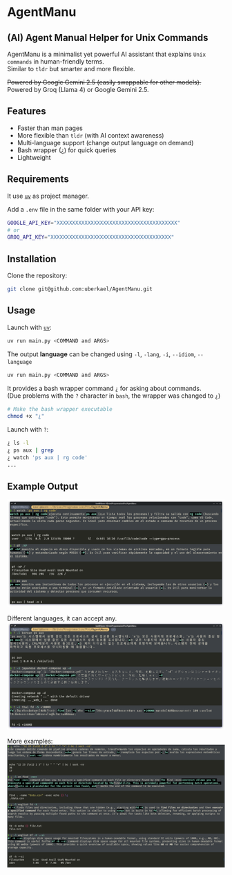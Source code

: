 # AgentManu

## (AI) Agent Manual Helper for Unix Commands

AgentManu is a minimalist yet powerful AI assistant that explains `Unix` `commands`
in human-friendly terms. \
Similar to `tldr` but smarter and more flexible.

~~Powered by Google Gemini 2.5 (easily swappable for other models).~~
Powered by Groq (Llama 4) or Google Gemini 2.5.

## Features

- Faster than man pages
- More flexible than `tldr` (with AI context awareness)
- Multi-language support (change output language on demand)
- Bash wrapper (¿) for quick queries
- Lightweight

## Requirements

It use [`uv`](https://github.com/astral-sh/uv) as project manager.

Add a `.env` file in the same folder with your API key:

```bash
GOOGLE_API_KEY="XXXXXXXXXXXXXXXXXXXXXXXXXXXXXXXXXXXXXXX"
# or
GROQ_API_KEY="XXXXXXXXXXXXXXXXXXXXXXXXXXXXXXXXXXXXXXX"
```

## Installation

Clone the repository:
```bash
git clone git@github.com:uberkael/AgentManu.git
```

## Usage

Launch with [`uv`](https://github.com/astral-sh/uv):

```bash
uv run main.py <COMMAND and ARGS>
```

The output **language** can be changed using `-l`, `-lang`, `-i`, `--idiom`, `--language`
```bash
uv run main.py <COMMAND and ARGS>
```

It provides a bash wrapper command `¿` for asking about commands. \
(Due problems with the `?` character in `bash`, the wrapper was changed to `¿`)

```bash
# Make the bash wrapper executable
chmod +x "¿"
```

Launch with `?`:

```bash
¿ ls -l
¿ ps aux | grep
¿ watch 'ps aux | rg code'
...
```

## Example Output

![AgentManu](screenshots/use1.png)

Different languages, it can accept any.
![Languages](screenshots/use2.png)

More examples:
![Examples](screenshots/use3.png)
